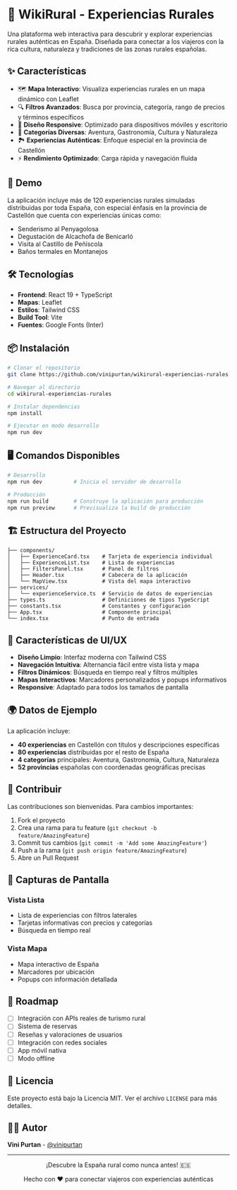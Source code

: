 # 🌾 WikiRural - Experiencias Rurales

Una plataforma web interactiva para descubrir y explorar experiencias rurales auténticas en España. Diseñada para conectar a los viajeros con la rica cultura, naturaleza y tradiciones de las zonas rurales españolas.

## ✨ Características

- 🗺️ **Mapa Interactivo**: Visualiza experiencias rurales en un mapa dinámico con Leaflet
- 🔍 **Filtros Avanzados**: Busca por provincia, categoría, rango de precios y términos específicos
- 📱 **Diseño Responsive**: Optimizado para dispositivos móviles y escritorio
- 🎯 **Categorías Diversas**: Aventura, Gastronomía, Cultura y Naturaleza
- 🏞️ **Experiencias Auténticas**: Enfoque especial en la provincia de Castellón
- ⚡ **Rendimiento Optimizado**: Carga rápida y navegación fluida

## 🚀 Demo

La aplicación incluye más de 120 experiencias rurales simuladas distribuidas por toda España, con especial énfasis en la provincia de Castellón que cuenta con experiencias únicas como:

- Senderismo al Penyagolosa
- Degustación de Alcachofa de Benicarló
- Visita al Castillo de Peñíscola
- Baños termales en Montanejos

## 🛠️ Tecnologías

- **Frontend**: React 19 + TypeScript
- **Mapas**: Leaflet
- **Estilos**: Tailwind CSS
- **Build Tool**: Vite
- **Fuentes**: Google Fonts (Inter)

## 📦 Instalación

```bash
# Clonar el repositorio
git clone https://github.com/vinipurtan/wikirural-experiencias-rurales.git

# Navegar al directorio
cd wikirural-experiencias-rurales

# Instalar dependencias
npm install

# Ejecutar en modo desarrollo
npm run dev
```

## 🖥️ Comandos Disponibles

```bash
# Desarrollo
npm run dev          # Inicia el servidor de desarrollo

# Producción
npm run build        # Construye la aplicación para producción
npm run preview      # Previsualiza la build de producción
```

## 🏗️ Estructura del Proyecto

```
├── components/
│   ├── ExperienceCard.tsx    # Tarjeta de experiencia individual
│   ├── ExperienceList.tsx    # Lista de experiencias
│   ├── FiltersPanel.tsx      # Panel de filtros
│   ├── Header.tsx            # Cabecera de la aplicación
│   └── MapView.tsx           # Vista del mapa interactivo
├── services/
│   └── experienceService.ts  # Servicio de datos de experiencias
├── types.ts                  # Definiciones de tipos TypeScript
├── constants.tsx             # Constantes y configuración
├── App.tsx                   # Componente principal
└── index.tsx                 # Punto de entrada
```

## 🎨 Características de UI/UX

- **Diseño Limpio**: Interfaz moderna con Tailwind CSS
- **Navegación Intuitiva**: Alternancia fácil entre vista lista y mapa
- **Filtros Dinámicos**: Búsqueda en tiempo real y filtros múltiples
- **Mapas Interactivos**: Marcadores personalizados y popups informativos
- **Responsive**: Adaptado para todos los tamaños de pantalla

## 🌍 Datos de Ejemplo

La aplicación incluye:
- **40 experiencias** en Castellón con títulos y descripciones específicas
- **80 experiencias** distribuidas por el resto de España
- **4 categorías** principales: Aventura, Gastronomía, Cultura, Naturaleza
- **52 provincias** españolas con coordenadas geográficas precisas

## 🤝 Contribuir

Las contribuciones son bienvenidas. Para cambios importantes:

1. Fork el proyecto
2. Crea una rama para tu feature (`git checkout -b feature/AmazingFeature`)
3. Commit tus cambios (`git commit -m 'Add some AmazingFeature'`)
4. Push a la rama (`git push origin feature/AmazingFeature`)
5. Abre un Pull Request

## 📱 Capturas de Pantalla

### Vista Lista
- Lista de experiencias con filtros laterales
- Tarjetas informativas con precios y categorías
- Búsqueda en tiempo real

### Vista Mapa
- Mapa interactivo de España
- Marcadores por ubicación
- Popups con información detallada

## 🎯 Roadmap

- [ ] Integración con APIs reales de turismo rural
- [ ] Sistema de reservas
- [ ] Reseñas y valoraciones de usuarios
- [ ] Integración con redes sociales
- [ ] App móvil nativa
- [ ] Modo offline

## 📄 Licencia

Este proyecto está bajo la Licencia MIT. Ver el archivo `LICENSE` para más detalles.

## 👨‍💻 Autor

**Vini Purtan** - [@vinipurtan](https://github.com/vinipurtan)

---

<div align="center">
  <p>¡Descubre la España rural como nunca antes! 🇪🇸</p>
  <p>Hecho con ❤️ para conectar viajeros con experiencias auténticas</p>
</div>